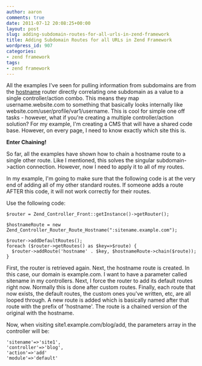 ```yaml
---
author: aaron
comments: true
date: 2011-07-12 20:08:25+00:00
layout: post
slug: adding-subdomain-routes-for-all-urls-in-zend-framework
title: Adding Subdomain Routes for all URLs in Zend Framework
wordpress_id: 907
categories:
- zend framework
tags:
- zend framework
---
```


All the examples I've seen for pulling information from subdomains are from the [hostname](http://framework.zend.com/manual/en/zend.controller.router.html#zend.controller.router.routes.hostname) router directly correlating one subdomain as a value to a single controller/action combo.  This means they map username.website.com to something that basically looks internally like website.com/user/profile/var1/username.  This is cool for simple one off tasks - however, what if you're creating a multiple controller/action solution?  For my example, I'm creating a CMS that will have a shared code base.  However, on every page, I need to know exactly which site this is.  

**Enter Chaining!**

So far, all the examples have shown how to chain a hostname route to a single other route.  Like I mentioned, this solves the singular subdomain->action connection.  However, now I need to apply it to all of my routes.

In my example, I'm going to make sure that the following code is at the very end of adding all of my other standard routes.  If someone adds a route AFTER this code, it will not work correctly for their routes.

Use the following code:

    
    
    $router = Zend_Controller_Front::getInstance()->getRouter();
    
    $hostnameRoute = new Zend_Controller_Router_Route_Hostname(":sitename.example.com");
    
    $router->addDefaultRoutes();
    foreach ($router->getRoutes() as $key=>$route) {
      $router->addRoute('hostname' . $key, $hostnameRoute->chain($route));
    }
    



First, the router is retrieved again.  Next, the hostname route is created. In this case, our domain is example.com.  I want to have a parameter called sitename in my controllers.  Next, I force the router to add its default routes right now.  Normally this is done after custom routes.  Finally, each route that now exists, the default routes, the custom ones you've written, etc, are all looped through.  A new route is added which is basically named after that route with the prefix of 'hostname'.  The route is a chained version of the original with the hostname.

Now, when visiting site1.example.com/blog/add, the parameters array in the controller will be:

    
    
    'sitename'=>'site1',
    'controller'=>'blog',
    'action'=>'add'
    'module'=>'default'
    
